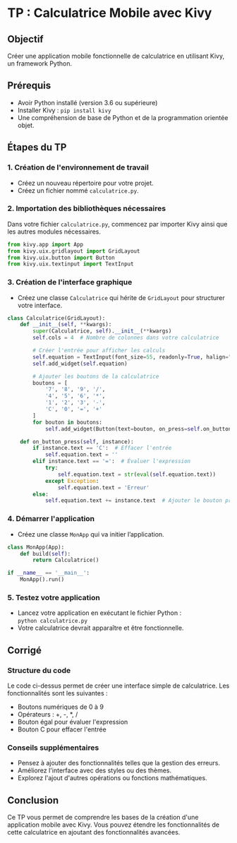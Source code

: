 # TP : Calculatrice Mobile avec Kivy

## Objectif
Créer une application mobile fonctionnelle de calculatrice en utilisant Kivy, un framework Python.

## Prérequis
- Avoir Python installé (version 3.6 ou supérieure)
- Installer Kivy : `pip install kivy`
- Une compréhension de base de Python et de la programmation orientée objet.

## Étapes du TP

### 1. Création de l'environnement de travail  
  - Créez un nouveau répertoire pour votre projet.
  - Créez un fichier nommé `calculatrice.py`.

### 2. Importation des bibliothèques nécessaires  
Dans votre fichier `calculatrice.py`, commencez par importer Kivy ainsi que les autres modules nécessaires.

```python
from kivy.app import App
from kivy.uix.gridlayout import GridLayout
from kivy.uix.button import Button
from kivy.uix.textinput import TextInput
```

### 3. Création de l'interface graphique  
  - Créez une classe `Calculatrice` qui hérite de `GridLayout` pour structurer votre interface.

```python
class Calculatrice(GridLayout):
    def __init__(self, **kwargs):
        super(Calculatrice, self).__init__(**kwargs)
        self.cols = 4  # Nombre de colonnes dans votre calculatrice

        # Créer l'entrée pour afficher les calculs
        self.equation = TextInput(font_size=55, readonly=True, halign="right", multiline=False)
        self.add_widget(self.equation)

        # Ajouter les boutons de la calculatrice  
        boutons = [
            '7', '8', '9', '/',
            '4', '5', '6', '*',
            '1', '2', '3', '-',
            'C', '0', '=', '+'
        ]
        for bouton in boutons:
            self.add_widget(Button(text=bouton, on_press=self.on_button_press))

    def on_button_press(self, instance):
        if instance.text == 'C':  # Effacer l'entrée
            self.equation.text = ''
        elif instance.text == '=':  # Évaluer l'expression
            try:
                self.equation.text = str(eval(self.equation.text))
            except Exception:
                self.equation.text = 'Erreur'
        else:
            self.equation.text += instance.text  # Ajouter le bouton pressé à l'entrée
```

### 4. Démarrer l'application  
  - Créez une classe `MonApp` qui va initier l’application.

```python
class MonApp(App):
    def build(self):
        return Calculatrice()

if __name__ == '__main__':
    MonApp().run()
```

### 5. Testez votre application  
- Lancez votre application en exécutant le fichier Python :  
`python calculatrice.py`  
- Votre calculatrice devrait apparaître et être fonctionnelle.

## Corrigé  

### Structure du code  
Le code ci-dessus permet de créer une interface simple de calculatrice. Les fonctionnalités sont les suivantes :  
- Boutons numériques de 0 à 9
- Opérateurs : +, -, *, /
- Bouton égal pour évaluer l'expression
- Bouton C pour effacer l'entrée

### Conseils supplémentaires  
- Pensez à ajouter des fonctionnalités telles que la gestion des erreurs.
- Améliorez l'interface avec des styles ou des thèmes.
- Explorez l'ajout d'autres opérations ou fonctions mathématiques.

## Conclusion  
Ce TP vous permet de comprendre les bases de la création d'une application mobile avec Kivy. Vous pouvez étendre les fonctionnalités de cette calculatrice en ajoutant des fonctionnalités avancées.